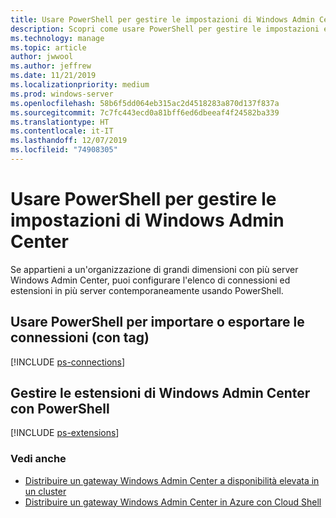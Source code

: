 ```yaml
---
title: Usare PowerShell per gestire le impostazioni di Windows Admin Center
description: Scopri come usare PowerShell per gestire le impostazioni e la configurazione di Windows Admin Center
ms.technology: manage
ms.topic: article
author: jwwool
ms.author: jeffrew
ms.date: 11/21/2019
ms.localizationpriority: medium
ms.prod: windows-server
ms.openlocfilehash: 58b6f5dd064eb315ac2d4518283a870d137f837a
ms.sourcegitcommit: 7c7fc443ecd0a81bff6ed6dbeeaf4f24582ba339
ms.translationtype: HT
ms.contentlocale: it-IT
ms.lasthandoff: 12/07/2019
ms.locfileid: "74908305"
---
```

# <a name="use-powershell-to-manage-windows-admin-center-settings"></a>Usare PowerShell per gestire le impostazioni di Windows Admin Center

Se appartieni a un'organizzazione di grandi dimensioni con più server Windows Admin Center, puoi configurare l'elenco di connessioni ed estensioni in più server contemporaneamente usando PowerShell.

## <a name="use-powershell-to-import-or-export-your-connections-with-tags"></a>Usare PowerShell per importare o esportare le connessioni (con tag)

[!INCLUDE [ps-connections](../includes/ps-connections.md)]

## <a name="manage-windows-admin-center-extensions-with-powershell"></a>Gestire le estensioni di Windows Admin Center con PowerShell

[!INCLUDE [ps-extensions](../includes/ps-extensions.md)]

### <a name="see-also"></a>Vedi anche

* [Distribuire un gateway Windows Admin Center a disponibilità elevata in un cluster](../deploy/high-availability.md)
* [Distribuire un gateway Windows Admin Center in Azure con Cloud Shell](../azure/deploy-wac-in-azure.md)

